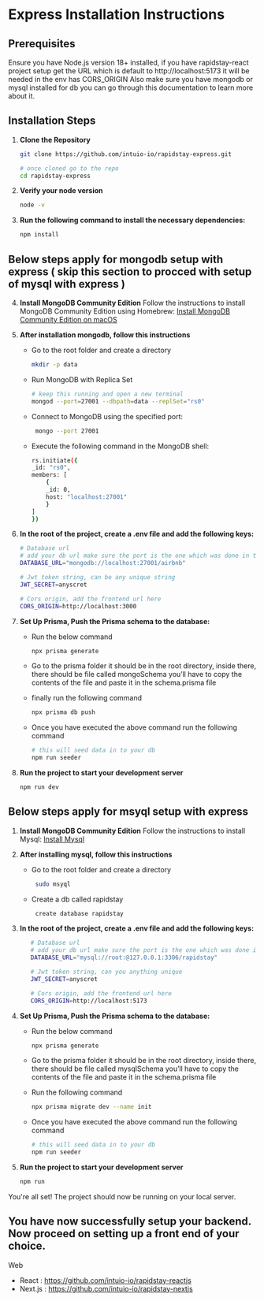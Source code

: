 # Express Installation Instructions

## Prerequisites

Ensure you have Node.js version 18+ installed, if you have rapidstay-react project setup get the URL which is default to http://localhost:5173 it will be needed in the env has CORS_ORIGIN
Also make sure you have mongodb or mysql installed for db you can go through this documentation to learn more about it.

## Installation Steps

1. **Clone the Repository**

   ```bash
   git clone https://github.com/intuio-io/rapidstay-express.git

   # once cloned go to the repo
   cd rapidstay-express
   ```

2. **Verify your node version**

   ```bash
   node -v
   ```

3. **Run the following command to install the necessary dependencies:**

   ```bash
   npm install
   ```

## Below steps apply for mongodb setup with express ( skip this section to procced with setup of mysql with express )

4. **Install MongoDB Community Edition**
   Follow the instructions to install MongoDB Community Edition using Homebrew: [Install MongoDB Community Edition on macOS](https://www.mongodb.com/docs/manual/tutorial/install-mongodb-on-os-x/)

5. **After installation mongodb, follow this instructions**

   - Go to the root folder and create a directory

     ```bash
     mkdir -p data
     ```

   - Run MongoDB with Replica Set

     ```bash
     # keep this running and open a new terminal
     mongod --port=27001 --dbpath=data --replSet="rs0"
     ```

   - Connect to MongoDB using the specified port:

     ```bash
      mongo --port 27001
     ```

   - Execute the following command in the MongoDB shell:
     ```bash
     rs.initiate({
     _id: "rs0",
     members: [
         {
         _id: 0,
         host: "localhost:27001"
         }
     ]
     })
     ```

6. **In the root of the project, create a .env file and add the following keys:**

   ```bash
   # Database url
   # add your db url make sure the port is the one which was done in the replica step on mongodb setup
   DATABASE_URL="mongodb://localhost:27001/airbnb"

   # Jwt token string, can be any unique string
   JWT_SECRET=anyscret

   # Cors origin, add the frontend url here
   CORS_ORIGIN=http://localhost:3000
   ```

7. **Set Up Prisma, Push the Prisma schema to the database:**

   - Run the below command

     ```bash
     npx prisma generate
     ```

   - Go to the prisma folder it should be in the root directory, inside there, there should be file called mongoSchema you’ll have to copy the contents of the file and paste it in the schema.prisma file
   - finally run the following command

     ```bash
     npx prisma db push
     ```

   - Once you have executed the above command run the following command
     ```bash
     # this will seed data in to your db
     npm run seeder
     ```

8. **Run the project to start your development server**
   ```bash
   npm run dev
   ```

## Below steps apply for msyql setup with express

1. **Install MongoDB Community Edition**
   Follow the instructions to install Mysql: [Install Mysql](https://dev.mysql.com/downloads/installer/)

2. **After installing mysql, follow this instructions**

   - Go to the root folder and create a directory

     ```bash
      sudo msyql
     ```

   - Create a db called rapidstay
     ```bash
      create database rapidstay
     ```

3. **In the root of the project, create a .env file and add the following keys:**

   ```bash
      # Database url
      # add your db url make sure the port is the one which was done in the replica step on mongodb setup
      DATABASE_URL="mysql://root:@127.0.0.1:3306/rapidstay"

      # Jwt token string, can you anything unique
      JWT_SECRET=anyscret

      # Cors origin, add the frontend url here
      CORS_ORIGIN=http://localhost:5173
   ```

4. **Set Up Prisma, Push the Prisma schema to the database:**

   - Run the below command

     ```bash
     npx prisma generate
     ```

   - Go to the prisma folder it should be in the root directory, inside there, there should be file called mysqlSchema you’ll have to copy the contents of the file and paste it in the schema.prisma file
   - Run the following command

     ```bash
     npx prisma migrate dev --name init
     ```

   - Once you have executed the above command run the following command

     ```bash
     # this will seed data in to your db
     npm run seeder
     ```

5. **Run the project to start your development server**
   ```bash
   npm run
   ```

You're all set! The project should now be running on your local server.

## You have now successfully setup your backend. Now proceed on setting up a front end of your choice.

Web

- React : https://github.com/intuio-io/rapidstay-reactjs
- Next.js : https://github.com/intuio-io/rapidstay-nextjs
